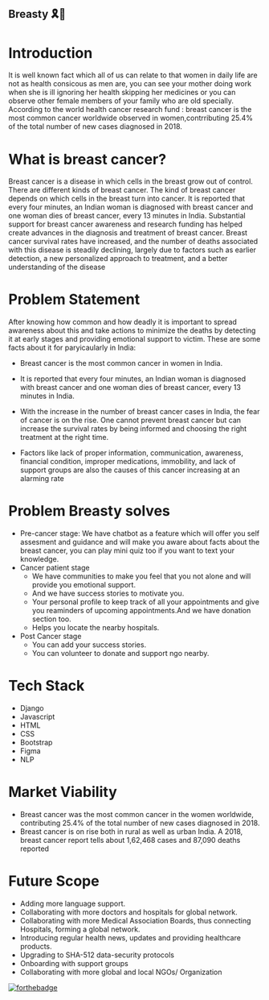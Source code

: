 ## Breasty 🎗🎀


# Introduction

It is well known fact which all of us can relate to that women in daily life are not as health consicous as men are, you can see your mother doing work when she is ill ignoring her health skipping her medicines or you can observe other female members of your family who are old specially.
According to the world health cancer research fund : breast cancer is the most common cancer worldwide observed in women,contrributing 25.4% of the total number of new cases diagnosed in 2018.


# What is breast cancer?

Breast cancer is a disease in which cells in the breast grow out of control. There are different kinds of breast cancer. The kind of breast cancer depends on which cells in the breast turn into cancer.
It is reported that every four minutes, an Indian woman is diagnosed with breast cancer and one woman dies of breast cancer, every 13 minutes in India.
Substantial support for breast cancer awareness and research funding has helped create advances in the diagnosis and treatment of breast cancer. Breast cancer survival rates have increased, and the number of deaths associated with this disease is steadily declining, largely due to factors such as earlier detection, a new personalized approach to treatment, and a better understanding of the disease


# Problem Statement

After knowing how common and how deadly it is important to spread awareness about this and take actions to minimize the deaths by detecting it at early stages and providing emotional support to victim.
These are some facts about it for paryicaularly in India:
- Breast cancer is the most common cancer in women in India.
- It is reported that every four minutes, an Indian woman is diagnosed with breast cancer and one woman dies of breast cancer, every 13 minutes in   India.
- With the increase in the number of breast cancer cases in India, the fear of cancer is on the rise. One cannot prevent breast cancer but can       increase the survival rates by being informed and choosing the right treatment at the right time.

- Factors like lack of proper information, communication, awareness, financial condition, improper medications, immobility, and lack of support groups are also the causes of this cancer increasing at an alarming rate

# Problem Breasty solves
- Pre-cancer stage:
  We have chatbot as a feature which will offer you self assesment and guidance and will make you aware about facts about the breast cancer, you     can play mini quiz too if you want to text your knowledge. 
- Cancer patient stage 
  - We have communities to make you feel that you not alone and will provide you emotional support.
  - And we have success stories to motivate you.
  - Your personal profile to keep track of all your appointments and give you reaminders of upcoming appointments.And we have donation section too.
  - Helps you locate the nearby hospitals.
- Post Cancer stage 
  - You can add your success stories.
  - You can volunteer to donate and support ngo nearby.
# Tech Stack 
- Django
- Javascript
- HTML
- CSS
- Bootstrap
- Figma
- NLP

# Market Viability 
- Breast cancer was the most common cancer in the women worldwide, contributing 25.4% of the total number of new cases diagnosed in 2018.
- Breast cancer is on rise both in rural as well as urban India. A 2018, breast cancer report tells about 1,62,468 cases and 87,090 deaths reported

# Future Scope 
- Adding more language support.
- Collaborating with more doctors and hospitals for global network.
- Collaborating with more Medical Association Boards, thus connecting Hospitals, forming a global network.
- Introducing regular health news, updates and providing healthcare products.
- Upgrading to SHA-512 data-security protocols
- Onboarding with support groups
- Collaborating with more global and local NGOs/ Organization 

[![forthebadge](https://forthebadge.com/images/badges/built-with-love.svg)](https://forthebadge.com)
